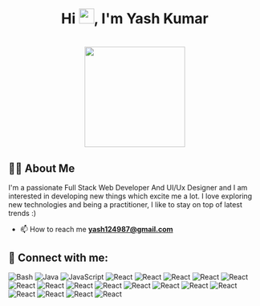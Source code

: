 <!--
**yashcode4/yashcode4** is a ✨ _special_ ✨ repository because its `README.md` (this file) appears on your GitHub profile.

Here are some ideas to get you started:

- 🔭 I’m currently working on ...
- 🌱 I’m currently learning ...
- 👯 I’m looking to collaborate on ...
- 🤔 I’m looking for help with ...
- 💬 Ask me about ...
- 📫 How to reach me: ...
- 😄 Pronouns: ...
- ⚡ Fun fact: ...
-->

### <h1 align="center">Hi <img src="https://raw.githubusercontent.com/MartinHeinz/MartinHeinz/master/wave.gif" width="30px">, I'm Yash Kumar</h1>

<h1 align="center"><a href="#"><img width="200" height="200" src="https://i.imgur.com/799y5A3.png"/></a></h1>

## 🙋‍♂️ About Me

I'm a passionate Full Stack Web Developer And UI/Ux Designer and I am interested in developing new things which excite me a lot. I love exploring new technologies and being a practitioner, I like to stay on top of latest trends :)
- 📫 How to reach me **yash124987@gmail.com**

## 🔗 Connect with me:

![Bash](https://img.shields.io/badge/Bash-4EAA25?logo=gnubash&logoColor=white&style=for-the-badge)
![Java](https://img.shields.io/badge/Java-F8981D?logo=java&logoColor=white&style=for-the-badge)
![JavaScript](https://img.shields.io/badge/JavaScript-F7DF1E?logo=javascript&logoColor=black&style=for-the-badge)
![React](https://img.shields.io/badge/React-61DAFB?logo=react&logoColor=black&style=for-the-badge)
![React](https://img.shields.io/badge/bootstrap-7952B3?logo=bootstrap&logoColor=white&style=for-the-badge)
![React](https://img.shields.io/badge/tailwindcss-06B6D4?logo=tailwindcss&logoColor=white&style=for-the-badge)
![React](https://img.shields.io/badge/nodedotjs-339933?logo=nodedotjs&logoColor=white&style=for-the-badge)
![React](https://img.shields.io/badge/express-000000?logo=express&logoColor=white&style=for-the-badge)
![React](https://img.shields.io/badge/wix-0C6EFC?logo=wix&logoColor=white&style=for-the-badge)
![React](https://img.shields.io/badge/wordpress-21759B?logo=wordpress&logoColor=white&style=for-the-badge)
![React](https://img.shields.io/badge/html5-E34F26?logo=html5&logoColor=white&style=for-the-badge)
![React](https://img.shields.io/badge/css3-1572B6?logo=css3&logoColor=white&style=for-the-badge)
![React](https://img.shields.io/badge/mongodb-47A248?logo=mongodb&logoColor=white&style=for-the-badge)
![React](https://img.shields.io/badge/git-F05032?logo=git&logoColor=white&style=for-the-badge)
![React](https://img.shields.io/badge/redux-764ABC?logo=redux&logoColor=white&style=for-the-badge)
![React](https://img.shields.io/badge/postman-FF6C37?logo=postman&logoColor=white&style=for-the-badge)
![React](https://img.shields.io/badge/amazon-FF9900?logo=amazon&logoColor=white&style=for-the-badge)
![React](https://img.shields.io/badge/vercel-000000?logo=vercel&logoColor=white&style=for-the-badge)
![React](https://img.shields.io/badge/netlify-00C7B7?logo=netlify&logoColor=white&style=for-the-badge)
![React](https://img.shields.io/badge/vscode-007ACC?logo=visualstudiocode&logoColor=white&style=for-the-badge)


<br/>


<br/>



